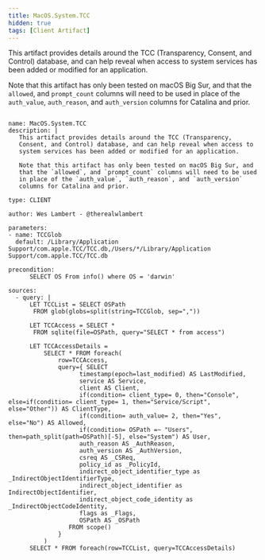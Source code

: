 ```yaml
---
title: MacOS.System.TCC
hidden: true
tags: [Client Artifact]
---
```


This artifact provides details around the TCC (Transparency,
Consent, and Control) database, and can help reveal when access to
system services has been added or modified for an application.

Note that this artifact has only been tested on macOS Big Sur, and
that the `allowed`, and `prompt_count` columns will need to be used
in place of the `auth_value`, `auth_reason`, and `auth_version`
columns for Catalina and prior.


<pre><code class="language-yaml">
name: MacOS.System.TCC
description: |
   This artifact provides details around the TCC (Transparency,
   Consent, and Control) database, and can help reveal when access to
   system services has been added or modified for an application.

   Note that this artifact has only been tested on macOS Big Sur, and
   that the `allowed`, and `prompt_count` columns will need to be used
   in place of the `auth_value`, `auth_reason`, and `auth_version`
   columns for Catalina and prior.

type: CLIENT

author: Wes Lambert - @therealwlambert

parameters:
- name: TCCGlob
  default: /Library/Application Support/com.apple.TCC/TCC.db,/Users/*/Library/Application Support/com.apple.TCC/TCC.db

precondition:
      SELECT OS From info() where OS = &#x27;darwin&#x27;

sources:
  - query: |
      LET TCCList = SELECT OSPath
       FROM glob(globs=split(string=TCCGlob, sep=&quot;,&quot;))

      LET TCCAccess = SELECT *
       FROM sqlite(file=OSPath, query=&quot;SELECT * from access&quot;)

      LET TCCAccessDetails =
          SELECT * FROM foreach(
              row=TCCAccess,
              query={ SELECT
                    timestamp(epoch=last_modified) AS LastModified,
                    service AS Service,
                    client AS Client,
                    if(condition= client_type= 0, then=&quot;Console&quot;, else=if(condition= client_type= 1, then=&quot;Service/Script&quot;, else=&quot;Other&quot;)) AS ClientType,
                    if(condition= auth_value= 2, then=&quot;Yes&quot;, else=&quot;No&quot;) AS Allowed,
                    if(condition= OSPath =~ &quot;Users&quot;, then=path_split(path=OSPath)[-5], else=&quot;System&quot;) AS User,
                    auth_reason AS _AuthReason,
                    auth_version AS _AuthVersion,
                    csreq AS _CSReq,
                    policy_id as _PolicyId,
                    indirect_object_identifier_type as _IndirectObjectIdentifierType,
                    indirect_object_identifier as IndirectObjectIdentifier,
                    indirect_object_code_identity as _IndirectObjectCodeIdentity,
                    flags as _Flags,
                    OSPath AS _OSPath
                 FROM scope()
              }
          )
      SELECT * FROM foreach(row=TCCList, query=TCCAccessDetails)

</code></pre>

